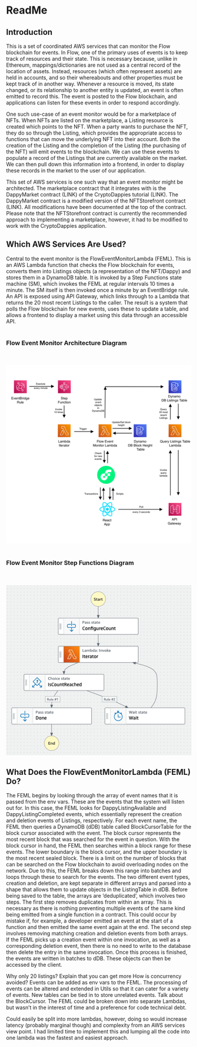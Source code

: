 # ReadMe

## Introduction

This is a set of coordinated AWS services that can monitor the Flow blockchain for events. In Flow, one of the primary uses of events is to keep track of resources and their state. This is necessary because, unlike in Ethereum, mappings/dictionaries are not used as a central record of the location of assets. Instead, resources (which often represent assets) are held in accounts, and so their whereabouts and other properties must be kept track of in another way. Whenever a resource is moved, its state changed, or its relationship to another entity is updated, an event is often emitted to record this. The event is posted to the Flow blockchain, and applications can listen for these events in order to respond accordingly.

One such use-case of an event monitor would be for a marketplace of NFTs. When NFTs are listed on the marketplace, a Listing resource is created which points to the NFT. When a party wants to purchase the NFT, they do so through the Listing, which provides the appropriate access to functions that can move the underlying NFT into their account. Both the creation of the Listing and the completion of the Listing (the purchasing of the NFT) will emit events to the blockchain. We can use these events to populate a record of the Listings that are currently available on the market. We can then pull down this information into a frontend, in order to display these records in the market to the user of our application.

This set of AWS services is one such way that an event monitor might be architected. The marketplace contract that it integrates with is the DappyMarket contract (LINK) of the CryptoDappies tutorial (LINK). The DappyMarket contract is a modified version of the NFTStorefront contract (LINK). All modifications have been documented at the top of the contract. Please note that the NFTStorefront contract is currently the recommended approach to implementing a marketplace, however, it had to be modified to work with the CryptoDappies application.

## Which AWS Services Are Used? 

Central to the event monitor is the FlowEventMonitorLambda (FEML). This is an AWS Lambda function that checks the Flow blockchain for events, converts them into Listings objects (a representation of the NFT/Dappy) and stores them in a DynamoDB table. It is invoked by a Step Functions state machine (SM), which invokes the FEML at regular intervals 10 times a minute. The SM itself is then invoked once a minute by an EventBridge rule. An API is exposed using API Gateway, which links through to a Lambda that returns the 20 most recent Listings to the caller. The result is a system that polls the Flow blockchain for new events, uses these to update a table, and allows a frontend to display a market using this data through an accessible API. 
\
&nbsp;

### Flow Event Monitor Architecture Diagram
\
&nbsp;
![Flow Event Monitor Architecture Diagram](./assets/CryptoDappies_MarketPlace_AWS_Architecture.png?raw=true "Flow Event Monitor Architecture")
\
&nbsp;

### Flow Event Monitor Step Functions Diagram
\
&nbsp;
![Flow Event Monitor Step Functions Diagram](./assets/CryptoDappies_AWS_StepFunction.png?raw=true "Flow Event Monitor Step Functions")

## What Does the FlowEventMonitorLambda (FEML) Do?

The FEML begins by looking through the array of event names that it is passed from the env vars. These are the events that the system will listen out for. In this case, the FEML looks for DappyListingAvailable and DappyListingCompleted events, which essentially represent the creation and deletion events of Listings, respectively. For each event name, the FEML then queries a DynamoDB (dDB) table called BlockCursorTable for the block cursor associated with the event. The block cursor represents the most recent block that was searched for the event in question. With the block cursor in hand, the FEML then searches within a block range for these events. The lower boundary is the block cursor, and the upper boundary is the most recent sealed block. There is a limit on the number of blocks that can be searched on the Flow blockchain to avoid overloading nodes on the network. Due to this, the FEML breaks down this range into batches and loops through these to search for the events. The two different event types, creation and deletion, are kept separate in different arrays and parsed into a shape that allows them to update objects in the ListingTable in dDB. Before being saved to the table, the arrays are ‘deduplicated’, which involves two steps. The first step removes duplicates from within an array. This is necessary as there is nothing preventing multiple events of the same kind being emitted from a single function in a contract. This could occur by mistake if, for example, a developer emitted an event at the start of a function and then emitted the same event again at the end. The second step involves removing matching creation and deletion events from both arrays. If the FEML picks up a creation event within one invocation, as well as a corresponding deletion event, then there is no need to write to the database then delete the entry in the same invocation. Once this process is finished, the events are written in batches to dDB. These objects can then be accessed by the client. 
 

Why only 20 listings? Explain that you can get more
How is concurrency avoided?
Events can be added as env vars to the FEML.
The processing of events can be altered and extended in Utils so that it can cater for a variety of events.
New tables can be tied in to store unrelated events.
Talk about the BlockCursor.
The FEML could be broken down into separate Lambdas, but wasn’t in the interest of time and a preference for code technical debt.

Could easily be split into more lambdas, however, doing so would increase latency (probably marginal though) and complexity from an AWS services view point. I had limited time to implement this and lumping all the code into one lambda was the fastest and easiest approach. 